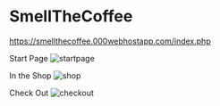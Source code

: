 # SmellTheCoffee
https://smellthecoffee.000webhostapp.com/index.php

Start Page
![startpage](https://user-images.githubusercontent.com/29461261/37239318-b4ed5fac-2439-11e8-9650-64297461b97a.png)

In the Shop
![shop](https://user-images.githubusercontent.com/29461261/37239372-b21a2192-243a-11e8-956c-fbe3b1d8e274.png)

Check Out
![checkout](https://user-images.githubusercontent.com/29461261/37239371-b09e730e-243a-11e8-9fc3-1bb52a9581d5.png)
